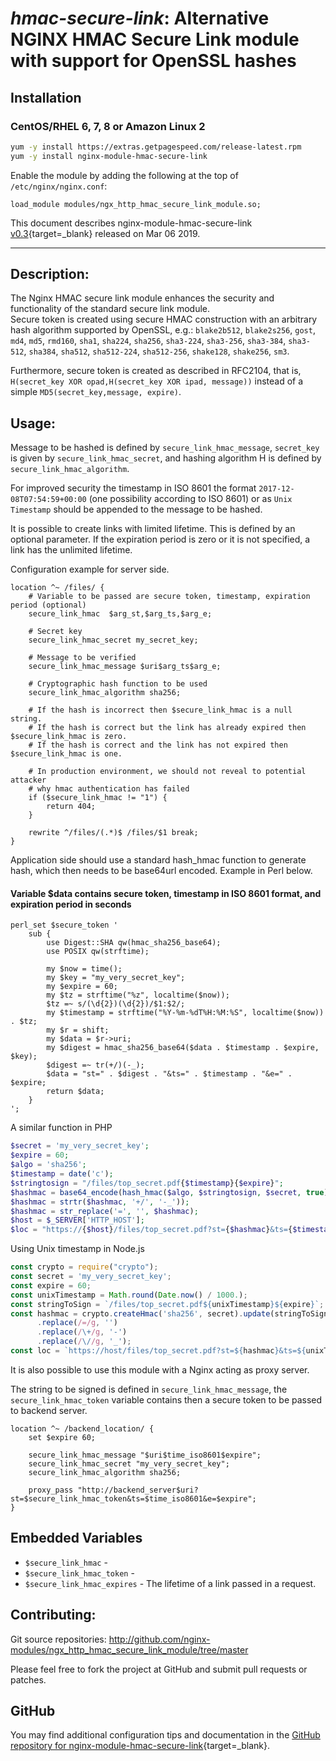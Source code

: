 # _hmac-secure-link_: Alternative NGINX HMAC Secure Link module with support for OpenSSL hashes


## Installation

### CentOS/RHEL 6, 7, 8 or Amazon Linux 2

```bash
yum -y install https://extras.getpagespeed.com/release-latest.rpm
yum -y install nginx-module-hmac-secure-link
```

Enable the module by adding the following at the top of `/etc/nginx/nginx.conf`:

```nginx
load_module modules/ngx_http_hmac_secure_link_module.so;
```


This document describes nginx-module-hmac-secure-link [v0.3](https://github.com/nginx-modules/ngx_http_hmac_secure_link_module/releases/tag/0.3){target=_blank} 
released on Mar 06 2019.
    
<hr />

## Description:

The Nginx HMAC secure link module enhances the security and functionality of the standard secure link module.  
Secure token is created using secure HMAC construction with an arbitrary hash algorithm supported by OpenSSL, e.g.:
`blake2b512`, `blake2s256`, `gost`, `md4`, `md5`, `rmd160`, `sha1`, `sha224`, `sha256`,
`sha3-224`, `sha3-256`, `sha3-384`, `sha3-512`, `sha384`, `sha512`, `sha512-224`, `sha512-256`, `shake128`, `shake256`, `sm3`.

Furthermore, secure token is created as described in RFC2104, that is,
`H(secret_key XOR opad,H(secret_key XOR ipad, message))` instead of a simple `MD5(secret_key,message, expire)`.

## Usage:

Message to be hashed is defined by `secure_link_hmac_message`, `secret_key` is given by `secure_link_hmac_secret`, and hashing algorithm H is defined by `secure_link_hmac_algorithm`.

For improved security the timestamp in ISO 8601 the format `2017-12-08T07:54:59+00:00` (one possibility according to ISO 8601) or as `Unix Timestamp` should be appended to the message to be hashed.

It is possible to create links with limited lifetime. This is defined by an optional parameter. If the expiration period is zero or it is not specified, a link has the unlimited lifetime.

Configuration example for server side.

```nginx
location ^~ /files/ {
    # Variable to be passed are secure token, timestamp, expiration period (optional)
    secure_link_hmac  $arg_st,$arg_ts,$arg_e;

    # Secret key
    secure_link_hmac_secret my_secret_key;

    # Message to be verified
    secure_link_hmac_message $uri$arg_ts$arg_e;

    # Cryptographic hash function to be used
    secure_link_hmac_algorithm sha256;

    # If the hash is incorrect then $secure_link_hmac is a null string.
    # If the hash is correct but the link has already expired then $secure_link_hmac is zero.
    # If the hash is correct and the link has not expired then $secure_link_hmac is one.

    # In production environment, we should not reveal to potential attacker
    # why hmac authentication has failed
    if ($secure_link_hmac != "1") {
        return 404;
    }

    rewrite ^/files/(.*)$ /files/$1 break;
}
```

Application side should use a standard hash_hmac function to generate hash, which then needs to be base64url encoded. Example in Perl below.

#### Variable $data contains secure token, timestamp in ISO 8601 format, and expiration period in seconds

```nginx
perl_set $secure_token '
    sub {
        use Digest::SHA qw(hmac_sha256_base64);
        use POSIX qw(strftime);

        my $now = time();
        my $key = "my_very_secret_key";
        my $expire = 60;
        my $tz = strftime("%z", localtime($now));
        $tz =~ s/(\d{2})(\d{2})/$1:$2/;
        my $timestamp = strftime("%Y-%m-%dT%H:%M:%S", localtime($now)) . $tz;
        my $r = shift;
        my $data = $r->uri;
        my $digest = hmac_sha256_base64($data . $timestamp . $expire,  $key);
        $digest =~ tr(+/)(-_);
        $data = "st=" . $digest . "&ts=" . $timestamp . "&e=" . $expire;
        return $data;
    }
';
```

A similar function in PHP

```php
$secret = 'my_very_secret_key';
$expire = 60;
$algo = 'sha256';
$timestamp = date('c');
$stringtosign = "/files/top_secret.pdf{$timestamp}{$expire}";
$hashmac = base64_encode(hash_hmac($algo, $stringtosign, $secret, true));
$hashmac = strtr($hashmac, '+/', '-_'));
$hashmac = str_replace('=', '', $hashmac);
$host = $_SERVER['HTTP_HOST'];
$loc = "https://{$host}/files/top_secret.pdf?st={$hashmac}&ts={$timestamp}&e={$expire}";
```

Using Unix timestamp in Node.js

```javascript
const crypto = require("crypto");
const secret = 'my_very_secret_key';
const expire = 60;
const unixTimestamp = Math.round(Date.now() / 1000.);
const stringToSign = `/files/top_secret.pdf${unixTimestamp}${expire}`;
const hashmac = crypto.createHmac('sha256', secret).update(stringToSign).digest('base64')
      .replace(/=/g, '')
      .replace(/\+/g, '-')
      .replace(/\//g, '_');
const loc = `https://host/files/top_secret.pdf?st=${hashmac}&ts=${unixTimestamp}&e=${expire}`;
```

It is also possible to use this module with a Nginx acting as proxy server.

The string to be signed is defined in `secure_link_hmac_message`, the `secure_link_hmac_token` variable contains then a secure token to be passed to backend server.

```nginx
location ^~ /backend_location/ {
    set $expire 60;

    secure_link_hmac_message "$uri$time_iso8601$expire";
    secure_link_hmac_secret "my_very_secret_key";
    secure_link_hmac_algorithm sha256;

    proxy_pass "http://backend_server$uri?st=$secure_link_hmac_token&ts=$time_iso8601&e=$expire";
}
```


## Embedded Variables
* `$secure_link_hmac` - 
* `$secure_link_hmac_token` - 
* `$secure_link_hmac_expires` - The lifetime of a link passed in a request.


## Contributing:

Git source repositories: http://github.com/nginx-modules/ngx_http_hmac_secure_link_module/tree/master

Please feel free to fork the project at GitHub and submit pull requests or patches.

## GitHub

You may find additional configuration tips and documentation in the [GitHub repository for 
nginx-module-hmac-secure-link](https://github.com/nginx-modules/ngx_http_hmac_secure_link_module){target=_blank}.